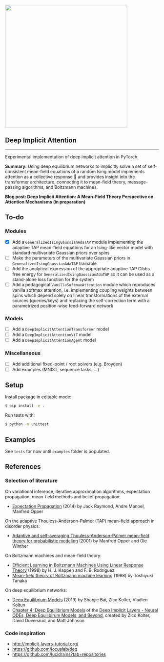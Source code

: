 <img src="./images/spins.png" width="400px"></img>

## Deep Implicit Attention

---

Experimental implementation of deep implicit attention in PyTorch.

**Summary:** Using deep equilibrium networks to implicitly solve a set of self-consistent mean-field equations of a random Ising model implements attention as a collective response 🤗 and provides insight into the transformer architecture, connecting it to mean-field theory, message-passing algorithms, and Boltzmann machines.

**Blog post: Deep Implicit Attention: A Mean-Field Theory Perspective on Attention Mechanisms (in preparation)**

## To-do

### Modules
- [x] Add a `GeneralizedIsingGaussianAdaTAP` module implementing the adaptive TAP mean-field equations for an Ising-like vector model with standard multivariate Gaussian priors over spins
- [ ] Make the parameters of the multivariate Gaussian priors in `GeneralizedIsingGaussianAdaTAP` trainable
- [ ] Add the analytical expression of the appropriate adaptive TAP Gibbs free energy for `GeneralizedIsingGaussianAdaTAP` so it can be used as a stand-alone loss function for the system
- [ ] Add a pedagogical `VanillaSoftmaxAttention` module which reproduces vanilla softmax attention, i.e. implementing coupling weights between spins which depend solely on linear transformations of the external sources (queries/keys) and replacing the self-correction term with a parametrized position-wise feed-forward network

### Models
- [ ] Add a `DeepImplicitAttentionTransformer` model
- [ ] Add a `DeepImplicitAttentionViT` model
- [ ] Add a `DeepImplicitAttentionAgent` model

### Miscellaneous
- [ ] Add additional fixed-point / root solvers (e.g. Broyden)
- [ ] Add examples (MNIST, sequence tasks, ...)

## Setup

Install package in editable mode:

```bash
$ pip install -e .
```

Run tests with:

```bash
$ python -m unittest
```

## Examples

See `tests` for now until `examples` folder is populated.

## References

### Selection of literature
On variational inference, iterative approximation algorithms, expectation propagation, mean-field methods and belief propagation:
- [Expectation Propagation](https://arxiv.org/abs/1409.6179) (2014) by Jack Raymond, Andre Manoel, Manfred Opper

On the adaptive Thouless-Anderson-Palmer (TAP) mean-field approach in disorder physics:
- [Adaptive and self-averaging Thouless-Anderson-Palmer mean-field theory for probabilistic modeling](https://link.aps.org/doi/10.1103/PhysRevE.64.056131) (2001) by Manfred Opper and Ole Winther


On Boltzmann machines and mean-field theory:
- [Efficient Learning in Boltzmann Machines Using Linear Response Theory](https://doi.org/10.1162/089976698300017386) (1998) by H. J. Kappen and
F. B. Rodríguez
- [Mean-field theory of Boltzmann machine learning](https://link.aps.org/doi/10.1103/PhysRevE.58.2302) (1998) by Toshiyuki Tanaka

On deep equilibrium networks:
- [Deep Equilibrium Models](https://arxiv.org/abs/1909.01377) (2019) by Shaojie Bai, Zico Kolter, Vladlen Koltun
- [Chapter 4: Deep Equilibrium Models](https://implicit-layers-tutorial.org/deep_equilibrium_models/) of the [Deep Implicit Layers - Neural ODEs, Deep Equilibirum Models, and Beyond](http://implicit-layers-tutorial.org/), created by Zico Kolter, David Duvenaud, and Matt Johnson


### Code inspiration

- http://implicit-layers-tutorial.org/
- https://github.com/locuslab/deq
- https://github.com/lucidrains?tab=repositories
